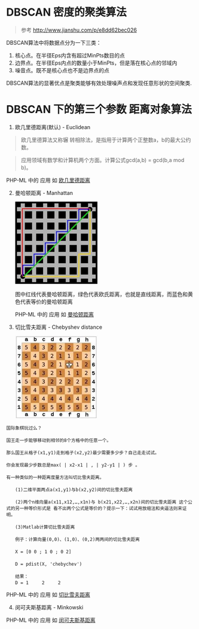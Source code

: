# DBSCAN  密度的聚类算法

> 参考 http://www.jianshu.com/p/e8dd62bec026

DBSCAN算法中将数据点分为一下三类：

1.  核心点。在半径Eps内含有超过MinPts数目的点
2.  边界点。在半径Eps内点的数量小于MinPts，但是落在核心点的邻域内
3.  噪音点。既不是核心点也不是边界点的点


DBSCAN算法的显著优点是聚类能够有效处理噪声点和发现任意形状的空间聚类.

# DBSCAN 下的第三个参数 距离对象算法

1. 欧几里德距离(默认) - Euclidean

> 欧几里德算法又称辗 转相除法，是指用于计算两个正整数a，b的最大公约数。

> 应用领域有数学和计算机两个方面。计算公式gcd(a,b) = gcd(b,a mod b)。
    
  PHP-ML 中的 应用 如 [欧几里德距离](../euclidean.php)
  
2. 曼哈顿距离 - Manhattan

   ![](../image/mh.jpg)

   图中红线代表曼哈顿距离，绿色代表欧氏距离，也就是直线距离，而蓝色和黄色代表等价的曼哈顿距离
    
   PHP-ML 中的 应用 如 [曼哈顿距离](../euclidean.php)
   
3. 切比雪夫距离 - Chebyshev distance 

    ![](../image/qb.jpg)
    
```
国际象棋玩过么？

国王走一步能够移动到相邻的8个方格中的任意一个。

那么国王从格子(x1,y1)走到格子(x2,y2)最少需要多少步？自己走走试试。

你会发现最少步数总是max( | x2-x1 | , | y2-y1 | ) 步 。

有一种类似的一种距离度量方法叫切比雪夫距离。

　　(1)二维平面两点a(x1,y1)与b(x2,y2)间的切比雪夫距离

　　(2)两个n维向量a(x11,x12,…,x1n)与 b(x21,x22,…,x2n)间的切比雪夫距离 这个公式的另一种等价形式是 看不出两个公式是等价的？提示一下：试试用放缩法和夹逼法则来证明。

　　(3)Matlab计算切比雪夫距离

　　例子：计算向量(0,0)、(1,0)、(0,2)两两间的切比雪夫距离

　　X = [0 0 ; 1 0 ; 0 2]

　　D = pdist(X, 'chebychev')

　　结果：
　　D = 1     2     2

```
  PHP-ML 中的 应用 如 [切比雪夫距离](../euclidean.php)
  
4. 闵可夫斯基距离 - Minkowski

  PHP-ML 中的 应用 如 [闵可夫斯基距离](../euclidean.php)
